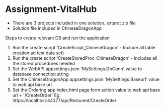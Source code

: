 # Assignment-VitalHub


* There are 3 projects included in one solution. extarct zip file
* Solution file included in ChineseDragonApp

Steps to create relevant DB and run the application
1. Run the create script 'CreateScript_ChineseDragon' - Include all table creation ad test data set)
2. Run the create script 'CreateStoredProc_ChineseDragon' - Includes all the stored procedures needed 
3. Set the WebAPI appsettings.json 'MySettings.DbConn' value to database connection string
4. Set the ChineseDragonApp appsettings.json 'MySettings.Baseurl' value to web api base url
5. Set the Ordering app index.html page form action value to web api base url + '/CreateOrder'
	Eg: https://localhost:44377/api/Resturent/CreateOrder
